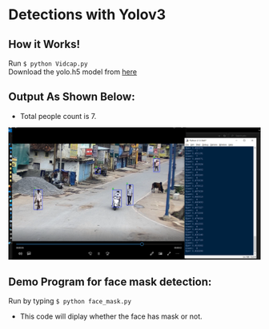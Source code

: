 # Detections with Yolov3


## How it Works!

Run `$ python Vidcap.py`<br/>
Download the yolo.h5 model from [here](https://pjreddie.com/darknet/yolo/)

## Output As Shown Below:
* Total people count is 7.

![Screenshot](output.png)

## Demo Program for face mask detection:

Run by typing `$ python face_mask.py`
* This code will diplay whether the face has mask or not.
